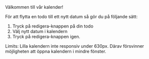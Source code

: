 Välkommen till vår kalender!


För att flytta en todo till ett nytt datum så gör du på följande sätt: 

1. Tryck på redigera-knappen på din todo
2. Välj nytt datum i kalendern
3. Tryck på redigera-knappen igen. 

Limits: 
Lilla kalendern inte responsiv under 630px. Därav försvinner möjligheten att öppna kalendern i mindre fönster. 



